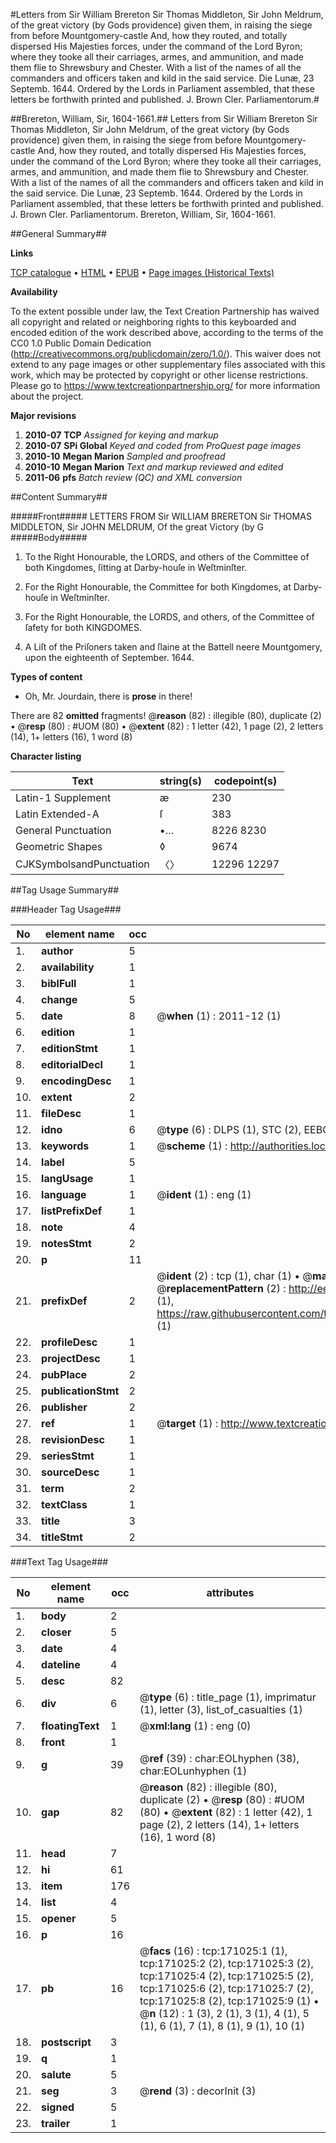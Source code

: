 #Letters from Sir William Brereton Sir Thomas Middleton, Sir John Meldrum, of the great victory (by Gods providence) given them, in raising the siege from before Mountgomery-castle And, how they routed, and totally dispersed His Majesties forces, under the command of the Lord Byron; where they tooke all their carriages, armes, and ammunition, and made them flie to Shrewsbury and Chester. With a list of the names of all the commanders and officers taken and kild in the said service. Die Lunæ, 23 Septemb. 1644. Ordered by the Lords in Parliament assembled, that these letters be forthwith printed and published. J. Brown Cler. Parliamentorum.#

##Brereton, William, Sir, 1604-1661.##
Letters from Sir William Brereton Sir Thomas Middleton, Sir John Meldrum, of the great victory (by Gods providence) given them, in raising the siege from before Mountgomery-castle And, how they routed, and totally dispersed His Majesties forces, under the command of the Lord Byron; where they tooke all their carriages, armes, and ammunition, and made them flie to Shrewsbury and Chester. With a list of the names of all the commanders and officers taken and kild in the said service. Die Lunæ, 23 Septemb. 1644. Ordered by the Lords in Parliament assembled, that these letters be forthwith printed and published. J. Brown Cler. Parliamentorum.
Brereton, William, Sir, 1604-1661.

##General Summary##

**Links**

[TCP catalogue](http://www.ota.ox.ac.uk/tcp/)  • 
[HTML](http://tei.it.ox.ac.uk/tcp/Texts-HTML/free/A77/A77322.html)  • 
[EPUB](http://tei.it.ox.ac.uk/tcp/Texts-EPUB/free/A77/A77322.epub) • 
[Page images (Historical Texts)](https://historicaltexts.jisc.ac.uk/eebo-99898025e)

**Availability**

To the extent possible under law, the Text Creation Partnership has waived all copyright and related or neighboring rights to this keyboarded and encoded edition of the work described above, according to the terms of the CC0 1.0 Public Domain Dedication (http://creativecommons.org/publicdomain/zero/1.0/). This waiver does not extend to any page images or other supplementary files associated with this work, which may be protected by copyright or other license restrictions. Please go to https://www.textcreationpartnership.org/ for more information about the project.

**Major revisions**

1. __2010-07__ __TCP__ *Assigned for keying and markup*
1. __2010-07__ __SPi Global__ *Keyed and coded from ProQuest page images*
1. __2010-10__ __Megan Marion__ *Sampled and proofread*
1. __2010-10__ __Megan Marion__ *Text and markup reviewed and edited*
1. __2011-06__ __pfs__ *Batch review (QC) and XML conversion*

##Content Summary##

#####Front#####
LETTERS FROM Sir WILLIAM BRERETON Sir THOMAS MIDDLETON, Sir JOHN MELDRUM, Of the great Victory (by G
#####Body#####

1. To the Right Honourable, the LORDS, and others of the Committee of both Kingdomes, ſitting at Darby-houſe in Weſtminſter.

1. For the Right Honourable, the Committee for both Kingdomes, at Darby-houſe in Weſtminſter.

1. For the Right Honourable, the LORDS, and others, of the Committee of ſafety for both KINGDOMES.

1. A Liſt of the Priſoners taken and ſlaine at the Battell neere Mountgomery, upon the eighteenth of September. 1644.

**Types of content**

  * Oh, Mr. Jourdain, there is **prose** in there!

There are 82 **omitted** fragments! 
 @__reason__ (82) : illegible (80), duplicate (2)  •  @__resp__ (80) : #UOM (80)  •  @__extent__ (82) : 1 letter (42), 1 page (2), 2 letters (14), 1+ letters (16), 1 word (8)

**Character listing**


|Text|string(s)|codepoint(s)|
|---|---|---|
|Latin-1 Supplement|æ|230|
|Latin Extended-A|ſ|383|
|General Punctuation|•…|8226 8230|
|Geometric Shapes|◊|9674|
|CJKSymbolsandPunctuation|〈〉|12296 12297|

##Tag Usage Summary##

###Header Tag Usage###

|No|element name|occ|attributes|
|---|---|---|---|
|1.|__author__|5||
|2.|__availability__|1||
|3.|__biblFull__|1||
|4.|__change__|5||
|5.|__date__|8| @__when__ (1) : 2011-12 (1)|
|6.|__edition__|1||
|7.|__editionStmt__|1||
|8.|__editorialDecl__|1||
|9.|__encodingDesc__|1||
|10.|__extent__|2||
|11.|__fileDesc__|1||
|12.|__idno__|6| @__type__ (6) : DLPS (1), STC (2), EEBO-CITATION (1), PROQUEST (1), VID (1)|
|13.|__keywords__|1| @__scheme__ (1) : http://authorities.loc.gov/ (1)|
|14.|__label__|5||
|15.|__langUsage__|1||
|16.|__language__|1| @__ident__ (1) : eng (1)|
|17.|__listPrefixDef__|1||
|18.|__note__|4||
|19.|__notesStmt__|2||
|20.|__p__|11||
|21.|__prefixDef__|2| @__ident__ (2) : tcp (1), char (1)  •  @__matchPattern__ (2) : ([0-9\-]+):([0-9IVX]+) (1), (.+) (1)  •  @__replacementPattern__ (2) : http://eebo.chadwyck.com/downloadtiff?vid=$1&page=$2 (1), https://raw.githubusercontent.com/textcreationpartnership/Texts/master/tcpchars.xml#$1 (1)|
|22.|__profileDesc__|1||
|23.|__projectDesc__|1||
|24.|__pubPlace__|2||
|25.|__publicationStmt__|2||
|26.|__publisher__|2||
|27.|__ref__|1| @__target__ (1) : http://www.textcreationpartnership.org/docs/. (1)|
|28.|__revisionDesc__|1||
|29.|__seriesStmt__|1||
|30.|__sourceDesc__|1||
|31.|__term__|2||
|32.|__textClass__|1||
|33.|__title__|3||
|34.|__titleStmt__|2||


###Text Tag Usage###

|No|element name|occ|attributes|
|---|---|---|---|
|1.|__body__|2||
|2.|__closer__|5||
|3.|__date__|4||
|4.|__dateline__|4||
|5.|__desc__|82||
|6.|__div__|6| @__type__ (6) : title_page (1), imprimatur (1), letter (3), list_of_casualties (1)|
|7.|__floatingText__|1| @__xml:lang__ (1) : eng (0)|
|8.|__front__|1||
|9.|__g__|39| @__ref__ (39) : char:EOLhyphen (38), char:EOLunhyphen (1)|
|10.|__gap__|82| @__reason__ (82) : illegible (80), duplicate (2)  •  @__resp__ (80) : #UOM (80)  •  @__extent__ (82) : 1 letter (42), 1 page (2), 2 letters (14), 1+ letters (16), 1 word (8)|
|11.|__head__|7||
|12.|__hi__|61||
|13.|__item__|176||
|14.|__list__|4||
|15.|__opener__|5||
|16.|__p__|16||
|17.|__pb__|16| @__facs__ (16) : tcp:171025:1 (1), tcp:171025:2 (2), tcp:171025:3 (2), tcp:171025:4 (2), tcp:171025:5 (2), tcp:171025:6 (2), tcp:171025:7 (2), tcp:171025:8 (2), tcp:171025:9 (1)  •  @__n__ (12) : 1 (3), 2 (1), 3 (1), 4 (1), 5 (1), 6 (1), 7 (1), 8 (1), 9 (1), 10 (1)|
|18.|__postscript__|3||
|19.|__q__|1||
|20.|__salute__|5||
|21.|__seg__|3| @__rend__ (3) : decorInit (3)|
|22.|__signed__|5||
|23.|__trailer__|1||
